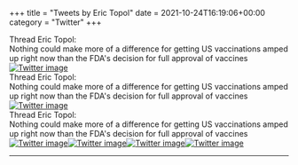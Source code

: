 +++
title = "Tweets by Eric Topol" 
date = 2021-10-24T16:19:06+00:00
category = "Twitter"
+++
<div class="tweet"> 
<div class="profile"> 
Thread Eric Topol: 
</div> 
<div class="tweet-content">Nothing could make more of a difference for getting US vaccinations amped up right now than the FDA's decision for full approval of vaccines</div></div><a href="FCeh2dRXsBQzgIH.jpg"  ><img src="FCeh2dRXsBQzgIH.jpg" alt="Twitter image" ></img></a><div class="tweet"> 
<div class="profile"> 
Thread Eric Topol: 
</div> 
<div class="tweet-content">Nothing could make more of a difference for getting US vaccinations amped up right now than the FDA's decision for full approval of vaccines</div></div><a href="FCe3cucWYAsma5e.jpg"  ><img src="FCe3cucWYAsma5e.jpg" alt="Twitter image" ></img></a><div class="tweet"> 
<div class="profile"> 
Thread Eric Topol: 
</div> 
<div class="tweet-content">Nothing could make more of a difference for getting US vaccinations amped up right now than the FDA's decision for full approval of vaccines</div></div><a href="FCgtsrKVIAUN5SB.jpg"  ><img src="FCgtsrKVIAUN5SB.jpg" alt="Twitter image" ></img></a><a href="FCgtuktVEAAPNil.jpg"  ><img src="FCgtuktVEAAPNil.jpg" alt="Twitter image" ></img></a><a href="FCgtwHfUcAEGBkt.jpg"  ><img src="FCgtwHfUcAEGBkt.jpg" alt="Twitter image" ></img></a><a href="FCgukZPVcAUGO75.jpg"  ><img src="FCgukZPVcAUGO75.jpg" alt="Twitter image" ></img></a>

---